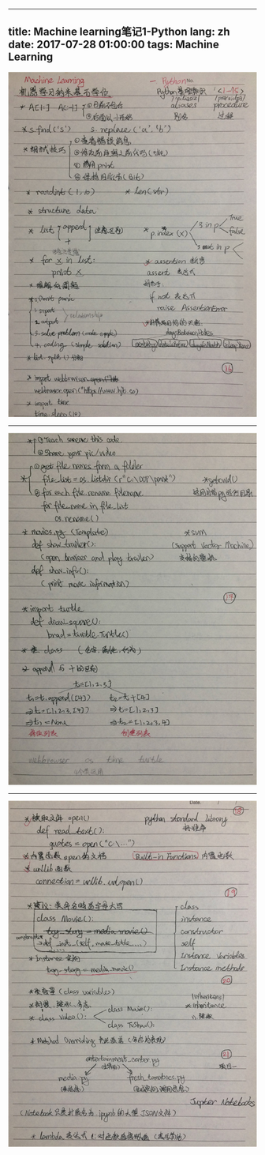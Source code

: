 
---
title: Machine learning笔记1-Python
lang: zh
date: 2017-07-28 01:00:00
tags: Machine Learning
---
![pic](/image/ML/1_1.jpg)  

--------------------------------

![pic](/image/ML/1_2.jpg)  

--------------------------------

![pic](/image/ML/1_3.jpg)  
